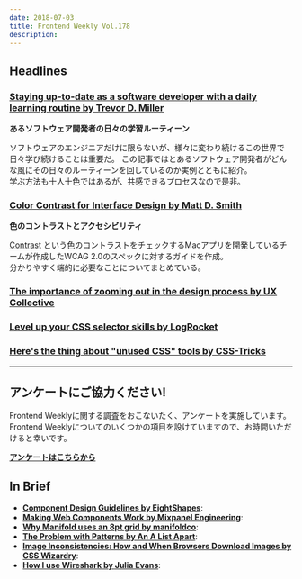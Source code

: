```yaml
---
date: 2018-07-03
title: Frontend Weekly Vol.178
description: 
---
```


## Headlines

### [Staying up-to-date as a software developer with a daily learning routine by Trevor D. Miller](https://trevordmiller.com/blog/learning-routine)

**あるソフトウェア開発者の日々の学習ルーティーン**

ソフトウェアのエンジニアだけに限らないが、様々に変わり続けるこの世界で日々学び続けることは重要だ。
この記事ではとあるソフトウェア開発者がどんな風にその日々のルーティーンを回しているのか実例とともに紹介。  
学ぶ方法も十人十色ではあるが、共感できるプロセスなので是非。

### [Color Contrast for Interface Design by Matt D. Smith](https://medium.com/@mds/color-contrast-crash-course-for-interface-design-a69c987abe1b)

**色のコントラストとアクセシビリティ**

[Contrast](https://usecontrast.com/) という色のコントラストをチェックするMacアプリを開発しているチームが作成したWCAG 2.0のスペックに対するガイドを作成。  
分かりやすく端的に必要なことについてまとめている。

### [The importance of zooming out in the design process by UX Collective](https://uxdesign.cc/the-importance-of-zooming-out-in-the-design-process-feea24ee7422)


### [Level up your CSS selector skills by LogRocket](https://blog.logrocket.com/level-up-your-css-selector-skills-5d7bb45ddd37)


### [Here's the thing about "unused CSS" tools by CSS-Tricks](https://css-tricks.com/heres-the-thing-about-unused-css-tools/)

***

## アンケートにご協力ください!

Frontend Weeklyに関する調査をおこないたく、アンケートを実施しています。Frontend Weeklyについてのいくつかの項目を設けていますので、お時間いただけると幸いです。

**[アンケートはこちらから](https://docs.google.com/forms/d/e/1FAIpQLSdanFCMkLg5NAsTPW96tx3sIHGjtRq3Xh9A3BdfEbTFAUmtgQ/viewform)**

## In Brief

- [**Component Design Guidelines by EightShapes**](https://medium.com/eightshapes-llc/component-design-guidelines-eca706100e7c):
- [**Making Web Components Work by Mixpanel Engineering**](https://engineering.mixpanel.com/2018/06/12/making-web-components-work/):
- [**Why Manifold uses an 8pt grid by manifoldco**](https://blog.manifold.co/why-manifold-uses-an-8pt-grid-b068e9287ba9):
- [**The Problem with Patterns by An A List Apart**](http://alistapart.com/article/problem-with-patterns):
- [**Image Inconsistencies: How and When Browsers Download Images by CSS Wizardry**](https://csswizardry.com/2018/06/image-inconsistencies-how-and-when-browsers-download-images/):
- [**How I use Wireshark by Julia Evans**](https://jvns.ca/blog/2018/06/19/what-i-use-wireshark-for/):